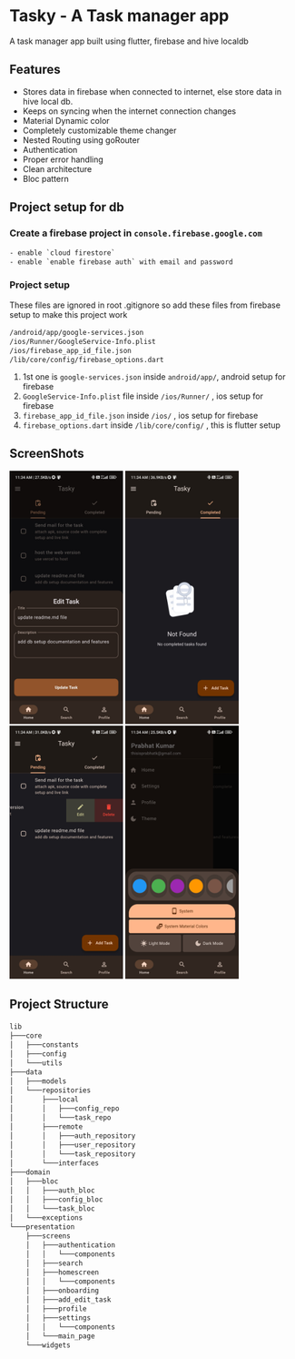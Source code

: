 # Tasky - A Task manager app

A task manager app built using flutter, firebase and hive localdb

## Features
- Stores data in firebase when connected to internet, else store data in hive local db.
- Keeps on syncing when the internet connection changes
- Material Dynamic color
- Completely customizable theme changer
- Nested Routing using goRouter
- Authentication
- Proper error handling
- Clean architecture
- Bloc pattern

## Project setup for db
### Create a firebase project in `console.firebase.google.com` 
    - enable `cloud firestore`
    - enable `enable firebase auth` with email and password

### Project setup
These files are ignored in root .gitignore so add these files from firebase setup to make this project work
```.gitignore
/android/app/google-services.json
/ios/Runner/GoogleService-Info.plist
/ios/firebase_app_id_file.json
/lib/core/config/firebase_options.dart
```
1. 1st one is `google-services.json` inside `android/app/`, android setup for firebase
2. `GoogleService-Info.plist` file inside `/ios/Runner/` , ios setup for firebase
3. `firebase_app_id_file.json` inside `/ios/` , ios setup for firebase
4. `firebase_options.dart` inside `/lib/core/config/` , this is flutter setup

## ScreenShots
<img src="readme_res/add_or_edit_task.jpg" alt="image" width="200" >
<img src="readme_res/completed_task_with_error_widget.jpg" alt="image" width="200" >
<img src="readme_res/home_page.jpg" alt="image" width="200" >
<img src="readme_res/themechanger.jpg" alt="image" width="200" >


## Project Structure
```
lib
├───core
│   ├───constants
│   ├───config
│   └───utils
├───data
│   ├───models
│   └───repositories
│       ├───local
│       │   ├───config_repo
│       │   └───task_repo
│       ├───remote
│       │   ├───auth_repository
│       │   ├───user_repository
│       │   └───task_repository
│       └───interfaces
├───domain
│   ├───bloc
│   │   ├───auth_bloc
│   │   ├───config_bloc
│   │   └───task_bloc
│   └───exceptions
└───presentation
    ├───screens
    │   ├───authentication
    │   │   └───components
    │   ├───search
    │   ├───homescreen
    │   │   └───components
    │   ├───onboarding
    │   ├───add_edit_task
    │   ├───profile
    │   ├───settings
    │   │   └───components
    │   └───main_page
    └───widgets
```